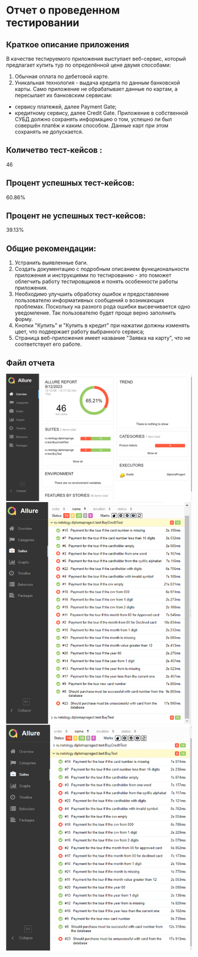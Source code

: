 # Отчет о проведенном тестировании
## Краткое описание приложения
В качестве тестируемого приложения выступает веб-сервис, который предлагает купить тур по определённой цене двумя способами:
1. Обычная оплата по дебетовой карте. 
2. Уникальная технология - выдача кредита по данным банковской карты.
  Само приложение не обрабатывает данные по картам, а пересылает их банковским сервисам:
- сервису платежей, далее Payment Gate; 
- кредитному сервису, далее Credit Gate.
Приложение в собственной СУБД должно сохранять информацию о том, успешно ли был совершён платёж и каким способом. Данные карт при этом сохранять не допускается.
## Количетво тест-кейсов :
46
## Процент успешных тест-кейсов:
60.86%
## Процент не успешных тест-кейсов:
39.13%
## Общие рекомендации:
1. Устранить выявленные баги. 
2. Создать документацию с подробным описанием функциональности приложения и инструкциями по тестированию - это поможет облегчить работу тестировщиков и понять особенности работы приложения. 
3. Необходимо улучшить обработку ошибок и предоставление пользователю информативных сообщений о возникающих проблемах. Поскольку на разного рода ошибки высвечивается одно уведомление. Так пользователю будет проще верно заполнить форму. 
4. Кнопки "Купить" и "Купить в кредит" при нажатии должны изменять цвет, что подвержает работу выбранного сервиса; 
5. Страница веб-приложения имеет название "Заявка на карту", что не соответствует его работе.
## Файл отчета
![img_3.png](img_3.png)
![img_4.png](img_4.png)
![img_5.png](img_5.png)